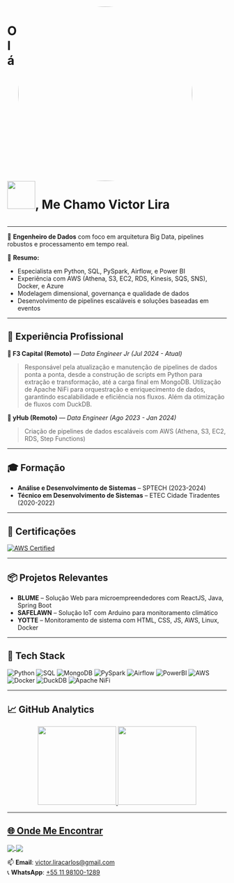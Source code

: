 <div style="display:inline-block">
<img align="right" height="400em" style="border-radius:50%;" src="https://user-images.githubusercontent.com/70662154/157471632-3c7595e6-eaf6-4889-8edd-cd6f0f363ccd.gif"/>
<h1 align="left">Olá <img src="https://user-images.githubusercontent.com/70662154/157436664-d8a7042c-ce1f-45fb-969f-649c74dafca2.gif" width="64px">, Me Chamo Victor Lira</h1>
</div>

---

🎯 **Engenheiro de Dados** com foco em arquitetura Big Data, pipelines robustos e processamento em tempo real.

🧠 **Resumo:**
- Especialista em Python, SQL, PySpark, Airflow, e Power BI
- Experiência com AWS (Athena, S3, EC2, RDS, Kinesis, SQS, SNS), Docker, e Azure
- Modelagem dimensional, governança e qualidade de dados
- Desenvolvimento de pipelines escaláveis e soluções baseadas em eventos

---

## 🧪 Experiência Profissional

**🔸 F3 Capital (Remoto)** — *Data Engineer Jr (Jul 2024 - Atual)*  
> Responsável pela atualização e manutenção de pipelines de dados ponta a ponta, desde a construção de scripts em Python para extração e transformação, até a carga final em MongoDB. Utilização de Apache NiFi para orquestração e enriquecimento de dados, garantindo escalabilidade e eficiência nos fluxos. Além da otimização de fluxos com DuckDB.

**🔹 yHub (Remoto)** — *Data Engineer (Ago 2023 - Jan 2024)*  
> Criação de pipelines de dados escaláveis com AWS (Athena, S3, EC2, RDS, Step Functions)

---

## 🎓 Formação

- **Análise e Desenvolvimento de Sistemas** – SPTECH (2023-2024)  
- **Técnico em Desenvolvimento de Sistemas** – ETEC Cidade Tiradentes (2020-2022)

---

## 🧾 Certificações

[![AWS Certified](https://img.shields.io/badge/AWS%20Certified-232F3E?style=for-the-badge&logo=amazon-aws&logoColor=white)](https://www.credly.com/badges/d3bea1c2-56e5-4bd2-9f77-8324d80c8211/public_url)

---

## 📦 Projetos Relevantes

- **BLUME** – Solução Web para microempreendedores com ReactJS, Java, Spring Boot  
- **SAFELAWN** – Solução IoT com Arduino para monitoramento climático  
- **YOTTE** – Monitoramento de sistema com HTML, CSS, JS, AWS, Linux, Docker

---

## 🚀 Tech Stack

![Python](https://img.shields.io/badge/Python-3776AB?style=for-the-badge&logo=python&logoColor=white)
![SQL](https://img.shields.io/badge/SQL-336791?style=for-the-badge&logo=postgresql&logoColor=white)
![MongoDB](https://img.shields.io/badge/MongoDB-47A248?style=for-the-badge&logo=mongodb&logoColor=white)
![PySpark](https://img.shields.io/badge/PySpark-FF9900?style=for-the-badge&logo=apache-spark&logoColor=white)
![Airflow](https://img.shields.io/badge/Apache%20Airflow-017CEE?style=for-the-badge&logo=apache-airflow&logoColor=white)
![PowerBI](https://img.shields.io/badge/PowerBI-F2C811?style=for-the-badge&logo=power-bi&logoColor=black)
![AWS](https://img.shields.io/badge/AWS-232F3E?style=for-the-badge&logo=amazon-aws&logoColor=white)
![Docker](https://img.shields.io/badge/Docker-2496ED?style=for-the-badge&logo=docker&logoColor=white)
![DuckDB](https://img.shields.io/badge/DuckDB-FFA500?style=for-the-badge)
![Apache NiFi](https://img.shields.io/badge/Apache%20NiFi-0096D6?style=for-the-badge&logo=apache&logoColor=white)

---

## 📈 GitHub Analytics

<div align="center">
  <a href="https://github.com/VicLira">
    <img height="180em" src="https://github-readme-stats.vercel.app/api?username=VicLira&show_icons=true&theme=vision-friendly-dark&include_all_commits=true&count_private=true"/>
    <img height="180em" src="https://github-readme-stats.vercel.app/api/top-langs/?username=VicLira&layout=compact&langs_count=7&theme=vision-friendly-dark"/>
</div>

---

## 🌐 Onde Me Encontrar

<a href="https://web.dio.me/users/victor_liracarlos?tab=achievements" target="_blank">
  <img align="center" src="https://img.shields.io/badge/DIO-0077B5?style=for-the-badge&logo=dio&logoColor=white"/>
</a>
<a href="https://www.linkedin.com/in/vic-lira" target="_blank">
  <img align="center" src="https://img.shields.io/badge/LinkedIn-0077B5?style=for-the-badge&logo=linkedin&logoColor=white" />
</a>

📫 **Email**: [victor.liracarlos@gmail.com](mailto:victor.liracarlos@gmail.com)  
📞 **WhatsApp**: [+55 11 98100-1289](https://wa.me/5511981001289)
